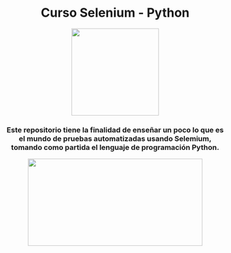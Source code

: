 <div id="header" align="center">
  <h1 align="center">Curso Selenium - Python</h1>
  <img src="https://media.giphy.com/media/qfiP3gjBmTvPFTT1Fx/giphy.gif" width="200"/>
  <h3>Este repositorio tiene la finalidad de enseñar un poco lo que es el mundo de pruebas automatizadas usando Selemium, tomando como partida el lenguaje de programación Python.</h3>
  
</div>

<div align="center">
  <img src="https://upload.wikimedia.org/wikipedia/commons/thumb/9/9f/Selenium_logo.svg/2560px-Selenium_logo.svg.png" width="400" height="200" />
</div>


